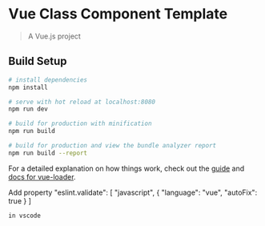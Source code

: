 # Vue Class Component Template

> A Vue.js project

## Build Setup

``` bash
# install dependencies
npm install

# serve with hot reload at localhost:8080
npm run dev

# build for production with minification
npm run build

# build for production and view the bundle analyzer report
npm run build --report
```

For a detailed explanation on how things work, check out the [guide](http://vuejs-templates.github.io/webpack/) and [docs for vue-loader](http://vuejs.github.io/vue-loader).


Add property
"eslint.validate": [
		"javascript",
		{
			"language": "vue",
			"autoFix": true
		}
	]
	
	in vscode
